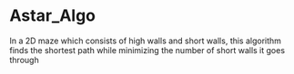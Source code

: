 # Astar_Algo
In a 2D maze which consists of high walls and short walls, this algorithm finds the shortest path while minimizing the number of short walls it goes through
